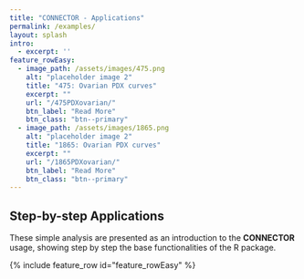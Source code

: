 ```yaml
---
title: "CONNECTOR - Applications"
permalink: /examples/
layout: splash
intro: 
  - excerpt: ''
feature_rowEasy:
  - image_path: /assets/images/475.png
    alt: "placeholder image 2"
    title: "475: Ovarian PDX curves"
    excerpt: ""
    url: "/475PDXovarian/"
    btn_label: "Read More"
    btn_class: "btn--primary"  
  - image_path: /assets/images/1865.png
    alt: "placeholder image 2"
    title: "1865: Ovarian PDX curves"
    excerpt: ""
    url: "/1865PDXovarian/"
    btn_label: "Read More"
    btn_class: "btn--primary"  
---
```


##   Step-by-step Applications

These simple analysis are presented as an introduction to the **CONNECTOR** usage, showing step by step the base functionalities of the R package.

{% include feature_row id="feature_rowEasy" %}
